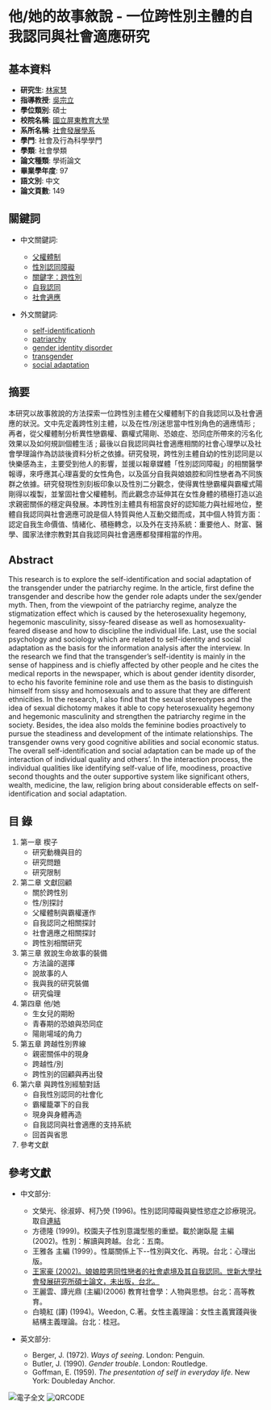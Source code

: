 # 他/她的故事敘說 - 一位跨性別主體的自我認同與社會適應研究

## 基本資料

- **研究生**: [林家慧](#)
- **指導教授**: [吳宗立](#)
- **學位類別**: 碩士
- **校院名稱**: [國立屏東教育大學](#)
- **系所名稱**: [社會發展學系](#)
- **學門**: 社會及行為科學學門
- **學類**: 社會學類
- **論文種類**: 學術論文
- **畢業學年度**: 97
- **語文別**: 中文
- **論文頁數**: 149

## 關鍵詞

- 中文關鍵詞: 
  - [父權體制](#)
  - [性別認同障礙](#)
  - [關鍵字：跨性別](#)
  - [自我認同](#)
  - [社會適應](#)
  
- 外文關鍵詞: 
  - [self-identificationh](#)
  - [patriarchy](#)
  - [gender identity disorder](#)
  - [transgender](#)
  - [social adaptation](#)

## 摘要

本研究以故事敘說的方法探索一位跨性別主體在父權體制下的自我認同以及社會適應的狀況。文中先定義跨性別主體，以及在性/別迷思當中性別角色的適應情形 ; 再者，從父權體制分析異性戀霸權、霸權式陽剛、恐娘症、恐同症所帶來的污名化效果以及如何規訓個體生活 ; 最後以自我認同與社會適應相關的社會心理學以及社會學理論作為訪談後資料分析之依據。研究發現，跨性別主體自幼的性別認同是以快樂感為主，主要受到他人的影響，並援以報章媒體「性別認同障礙」的相關醫學報導，來呼應其心理喜愛的女性角色，以及區分自我與娘娘腔和同性戀者為不同族群之依據。研究發現性別刻板印象以及性別二分觀念，使得異性戀霸權與霸權式陽剛得以複製，並鞏固社會父權體制。而此觀念亦延伸其在女性身體的積極打造以追求親密關係的穩定與發展。本跨性別主體具有相當良好的認知能力與社經地位，整體自我認同與社會適應可說是個人特質與他人互動交錯而成，其中個人特質方面：認定自我生命價值、情緒化、積極轉念，以及外在支持系統：重要他人、財富、醫學、國家法律宗教對其自我認同與社會適應都發揮相當的作用。

## Abstract

This research is to explore the self-identification and social adaptation of the transgender under the patriarchy regime. In the article, first define the transgender and describe how the gender role adapts under the sex/gender myth. Then, from the viewpoint of the patriarchy regime, analyze the stigmatization effect which is caused by the heterosexuality hegemony, hegemonic masculinity, sissy-feared disease as well as homosexuality-feared disease and how to discipline the individual life. Last, use the social psychology and sociology which are related to self-identity and social adaptation as the basis for the information analysis after the interview. In the research we find that the transgender’s self-identity is mainly in the sense of happiness and is chiefly affected by other people and he cites the medical reports in the newspaper, which is about gender identity disorder, to echo his favorite feminine role and use them as the basis to distinguish himself from sissy and homosexuals and to assure that they are different ethnicities. In the research, I also find that the sexual stereotypes and the idea of sexual dichotomy makes it able to copy heterosexuality hegemony and hegemonic masculinity and strengthen the patriarchy regime in the society. Besides, the idea also molds the feminine bodies proactively to pursue the steadiness and development of the intimate relationships. The transgender owns very good cognitive abilities and social economic status. The overall self-identification and social adaptation can be made up of the interaction of individual quality and others’. In the interaction process, the individual qualities like identifying self-value of life, moodiness, proactive second thoughts and the outer supportive system like significant others, wealth, medicine, the law, religion bring about considerable effects on self-identification and social adaptation.

## 目 錄

1. 第一章 楔子 
   - 研究動機與目的
   - 研究問題
   - 研究限制
2. 第二章 文獻回顧 
   - 關於跨性別
   - 性/別探討
   - 父權體制與霸權運作
   - 自我認同之相關探討
   - 社會適應之相關探討
   - 跨性別相關研究
3. 第三章 敘說生命故事的裝備 
   - 方法論的選擇
   - 說故事的人
   - 我與我的研究裝備
   - 研究倫理
4. 第四章 他/她
   - 生女兒的期盼
   - 青春期的恐娘與恐同症
   - 陽剛場域的角力
5. 第五章 跨越性別界線 
   - 親密關係中的現身
   - 跨越性/別
   - 跨性別的回顧與再出發
6. 第六章 與跨性別經驗對話 
   - 自我性別認同的社會化
   - 霸權籠罩下的自我
   - 現身與身體再造
   - 自我認同與社會適應的支持系統
   - 回首與省思
7. 參考文獻

## 參考文獻

- 中文部分:  
    - 文榮光、徐淑婷、柯乃熒 (1996)。性別認同障礙與變性慾症之診療現況。取自[連結](http://www.geocities.com/westhollywood/village/4618/news101.htm)
    - 方德隆 (1999)。校園夫子性別意識型態的重塑。載於謝臥龍 主編 (2002)。性別：解讀與跨越。台北：五南。
    - 王雅各 主編 (1999）。性屬關係上下--性別與文化、再現。台北：心理出版。
    - [王家豪 (2002)。娘娘腔男同性戀者的社會處境及其自我認同。世新大學社會發展研究所碩士論文，未出版，台北。](https://ndltd.ncl.edu.tw/cgi-bin/gs32/gsweb.cgi?o=dnclcdr&s=id=%22091SHU05655014%22.&searchmode=basic)
    - 王麗雲、譚光鼎 (主編)(2006) 教育社會學：人物與思想。台北：高等教育。
    - 白曉紅 (譯) (1994)。Weedon, C.著。女性主義理論：女性主義實踐與後結構主義理論。台北：桂冠。

- 英文部分:  
    - Berger, J. (1972). *Ways of seeing*. London: Penguin.
    - Butler, J. (1990). *Gender trouble*. London: Routledge.
    - Goffman, E. (1959). *The presentation of self in everyday life*. New York: Doubleday Anchor.

![電子全文](# "電子全文")
![QRCODE](# "QR Code")